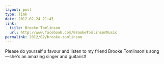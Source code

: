 ```yaml
---
layout: post
type: link
date: 2012-02-24 21:45
link: 
  title: Brooke Tomlinson
  url: http://www.facebook.com/BrookeTomlinsonMusic
permalink: 2012/02/brooke-tomlinson
---
```


Please do yourself a favour and listen to my friend Brooke Tomlinson's song—she's an amazing singer and guitarist!
